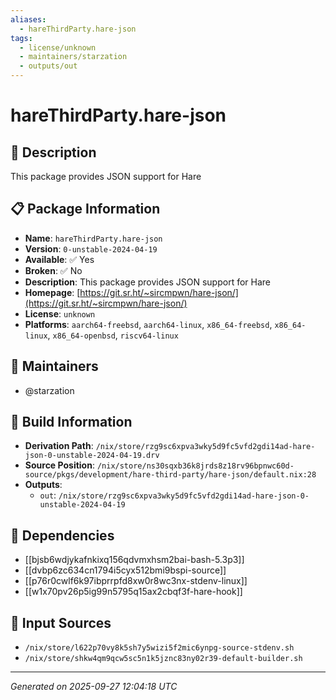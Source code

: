 ```yaml
---
aliases:
  - hareThirdParty.hare-json
tags:
  - license/unknown
  - maintainers/starzation
  - outputs/out
---
```


# hareThirdParty.hare-json

## 📝 Description

This package provides JSON support for Hare

## 📋 Package Information

- **Name**: `hareThirdParty.hare-json`
- **Version**: `0-unstable-2024-04-19`
- **Available**: ✅ Yes
- **Broken**: ✅ No
- **Description**: This package provides JSON support for Hare
- **Homepage**: [https://git.sr.ht/~sircmpwn/hare-json/](https://git.sr.ht/~sircmpwn/hare-json/)
- **License**: `unknown`
- **Platforms**: `aarch64-freebsd`, `aarch64-linux`, `x86_64-freebsd`, `x86_64-linux`, `x86_64-openbsd`, `riscv64-linux`
## 👥 Maintainers

- @starzation


## 🔧 Build Information

- **Derivation Path**: `/nix/store/rzg9sc6xpva3wky5d9fc5vfd2gdi14ad-hare-json-0-unstable-2024-04-19.drv`
- **Source Position**: `/nix/store/ns30sqxb36k8jrds8z18rv96bpnwc60d-source/pkgs/development/hare-third-party/hare-json/default.nix:28`
- **Outputs**:
  - `out`:  `/nix/store/rzg9sc6xpva3wky5d9fc5vfd2gdi14ad-hare-json-0-unstable-2024-04-19`

## 🔗 Dependencies

- [[bjsb6wdjykafnkixq156qdvmxhsm2bai-bash-5.3p3]]
- [[dvbp6zc634cn1794i5cyx512bmi9bspi-source]]
- [[p76r0cwlf6k97ibprrpfd8xw0r8wc3nx-stdenv-linux]]
- [[w1x70pv26p5ig99n5795q15ax2cbqf3f-hare-hook]]

## 📁 Input Sources

- `/nix/store/l622p70vy8k5sh7y5wizi5f2mic6ynpg-source-stdenv.sh`
- `/nix/store/shkw4qm9qcw5sc5n1k5jznc83ny02r39-default-builder.sh`

---
*Generated on 2025-09-27 12:04:18 UTC*
